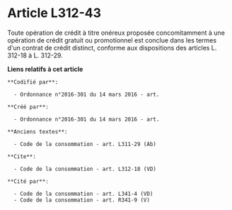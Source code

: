 # Article L312-43

Toute opération de crédit à titre onéreux proposée concomitamment à une opération de crédit gratuit ou promotionnel est
conclue dans les termes d'un contrat de crédit distinct, conforme aux dispositions des articles L. 312-18 à L. 312-29.

**Liens relatifs à cet article**

	**Codifié par**:

	  - Ordonnance n°2016-301 du 14 mars 2016 - art.

	**Créé par**:

	  - Ordonnance n°2016-301 du 14 mars 2016 - art.

	**Anciens textes**:

	  - Code de la consommation - art. L311-29 (Ab)

	**Cite**:

	  - Code de la consommation - art. L312-18 (VD)

	**Cité par**:

	  - Code de la consommation - art. L341-4 (VD)
	  - Code de la consommation - art. R341-9 (V)
